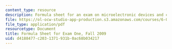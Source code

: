 ```yaml
---
content_type: resource
description: Formula sheet for an exam on microelectronic devices and circuits.
file: https://ol-ocw-studio-app-production.s3.amazonaws.com/courses/6-012-microelectronic-devices-and-circuits-fall-2009/d4188477c2031371931b0ac68b034217_MIT6_012F09_exam1_formula.pdf
file_type: application/pdf
resourcetype: Document
title: Formula Sheet for Exam One, Fall 2009
uid: d4188477-c203-1371-931b-0ac68b034217
---
```

